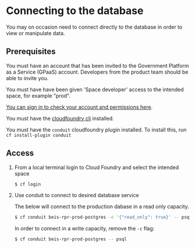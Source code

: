 # Connecting to the database

You may on occasion need to connect directly to the database in order to view or manipulate data.

## Prerequisites

You must have an account that has been invited to the Government Platform as a Service (GPaaS) account. Developers from the product team should be able to invite you.

You must have have been given 'Space developer' access to the intended space, for example "prod".

[You can sign in to check your account and permissions here](https://admin.london.cloud.service.gov.uk).

You must have the [cloudfoundry cli](https://github.com/cloudfoundry/cli) installed.

You must have the `conduit` cloudfoundry plugin installed. To install this, run `cf install-plugin conduit`

## Access

1. From a local terminal login to Cloud Foundry and select the intended space

   ```bash
   $ cf login
   ```

2. Use conduit to connect to desired database service

   The below will connect to the production dabase in a read only capacity.

   ```bash
   $ cf conduit beis-rpr-prod-postgres -c '{"read_only": true}' -- psql
   ```

   In order to connect in a write capacity, remove the `-c` flag:

   ```bash
   $ cf conduit beis-rpr-prod-postgres -- psql
   ```
